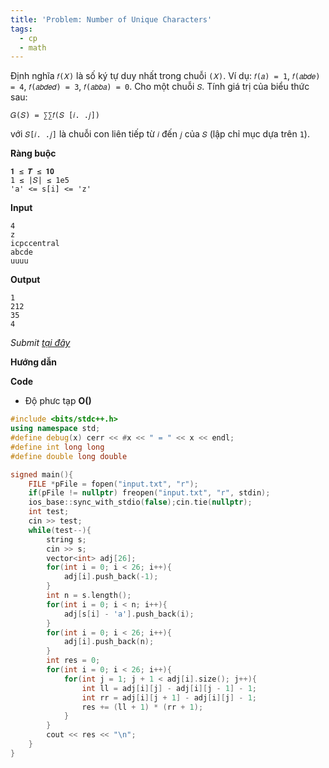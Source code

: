 ```yaml
---
title: 'Problem: Number of Unique Characters'
tags:
  - cp
  - math
---
```

Định nghĩa `𝑓(𝑋)` là số ký tự duy nhất trong chuỗi `(𝑋)`. Ví dụ:
`𝑓(𝑎) = 1`, `𝑓(𝑎𝑏𝑑𝑒) = 4`, `𝑓(𝑎𝑏𝑑𝑒𝑑) = 3`, `𝑓(𝑎𝑏𝑏𝑎) = 0`.
Cho một chuỗi `𝑆`. Tính giá trị của biểu thức sau:

`𝐺(𝑆) = ∑∑𝑓(𝑆 [𝑖. .𝑗])`

với `𝑆[𝑖. .𝑗]` là chuỗi con liên tiếp từ `𝑖` đến `𝑗` của `𝑆` (lập chỉ mục dựa trên `1`).

**Ràng buộc**

```
𝟏 ≤ 𝑻 ≤ 𝟏𝟎
1 ≤ |𝑆| ≤ 1e5
'a' <= s[i] <= 'z'
```

**Input**

```
4
z
icpccentral
abcde
uuuu
```

**Output**

```
1
212
35
4
```

<!--more-->

*Submit [tại đây](https://oj.vnoi.info/problem/icpc21_mt_f)*

**Hướng dẫn**


**Code**

- Độ phưc tạp **O()**

```cpp
#include <bits/stdc++.h>
using namespace std;
#define debug(x) cerr << #x << " = " << x << endl;
#define int long long
#define double long double

signed main(){
    FILE *pFile = fopen("input.txt", "r");
    if(pFile != nullptr) freopen("input.txt", "r", stdin);
    ios_base::sync_with_stdio(false);cin.tie(nullptr);
    int test;
    cin >> test;
    while(test--){
        string s;
        cin >> s;
        vector<int> adj[26];
        for(int i = 0; i < 26; i++){
            adj[i].push_back(-1);
        }
        int n = s.length();
        for(int i = 0; i < n; i++){
            adj[s[i] - 'a'].push_back(i);
        }
        for(int i = 0; i < 26; i++){
            adj[i].push_back(n);
        }
        int res = 0;
        for(int i = 0; i < 26; i++){
            for(int j = 1; j + 1 < adj[i].size(); j++){
                int ll = adj[i][j] - adj[i][j - 1] - 1;
                int rr = adj[i][j + 1] - adj[i][j] - 1;
                res += (ll + 1) * (rr + 1);
            }
        }
        cout << res << "\n";
    }
}
```
